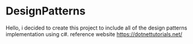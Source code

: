 # DesignPatterns
Hello, i decided to create this project to include all of the design patterns implementation using c#.
reference website https://dotnettutorials.net/ 
